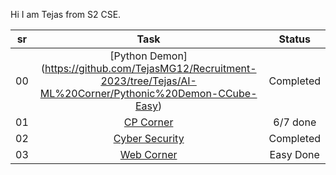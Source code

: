 Hi I am Tejas from S2 CSE.

| sr | Task | Status |
| :-:   | :-: | :-:|
| 00 |[Python Demon] (https://github.com/TejasMG12/Recruitment-2023/tree/Tejas/AI-ML%20Corner/Pythonic%20Demon-CCube-Easy)|Completed  |
| 01 |[CP Corner](https://github.com/TejasMG12/Recruitment-2023/tree/Tejas/CP%20Corner)|6/7 done |
| 02 |[Cyber Security](https://github.com/TejasMG12/Recruitment-2023/tree/Tejas/Cyber%20Security%20Corner)|Completed|
| 03 |[Web Corner](https://github.com/TejasMG12/Recruitment-2023/tree/Tejas/Web%20Corner)|Easy Done|
